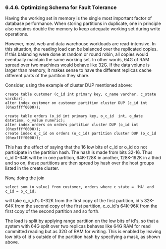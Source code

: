 <div>

<div>

<div>

<div>

### 6.4.6. Optimizing Schema for Fault Tolerance

</div>

</div>

</div>

Having the working set in memory is the single most important factor of
database performance. When storing partitions in duplicate, one in
principle also requires double the memory to keep adequate working set
during write operations.

However, most web and data warehouse workloads are read-intensive. In
this situation, the reading load can be balanced over the replicated
copies. If this balancing were done at random or round robin, all copies
would eventually maintain the same working set. In other words, 64G of
RAM spread over two machines would behave like 32G. If the data volune
is larger than memory, it makes sense to have the different replicas
cache different parts of the partition they share.

Consider, using the example of cluster DUP mentioned above:

``` programlisting
create table customer (c_id int primary key, c_name varchar, c_state varchar);
alter index customer on customer partition cluster DUP (c_id int (0hexffff0000));

create table orders (o_id int primary key, o_c_id  int, o_date datetime, o_value numeric);
alter index orders on orders partition cluster DUP (o_id int (0hexffff0000));
create index o_c_id on orders (o_c_id) partition cluster DUP (o_c_id (0hexffff0000));
```

This has the effect of saying that the 16 low bits of c_id or o_id do
not participate in the partition hash. The hash is made from bits 32-16.
Thus c_id 0-64K will be in one partition, 64K-128K in another, 128K-192K
in a third and so on, these partitions are then spread by hash over the
host groups listed in the create cluster.

Now, doing the join

``` programlisting
select sum (o_value) from customer, orders where c_state = 'MA' and c_id = o_c_id;
```

will take o_c_id's 0-32K from the first copy of the first partition,
id's 32K-64K from the second copy of the first partition, c_o_id's
64K-96K from the first copy of the second partition and so forth.

The load is split by applying range partition on the low bits of id's,
so that a system with 64G split over two replicas behaves like 64G RAM
for read committed reading but as 32G of RAM for writing. This is
enabled by leaving low bits of id's outside of the partition hash by
specifying a mask, as shown above.

</div>

